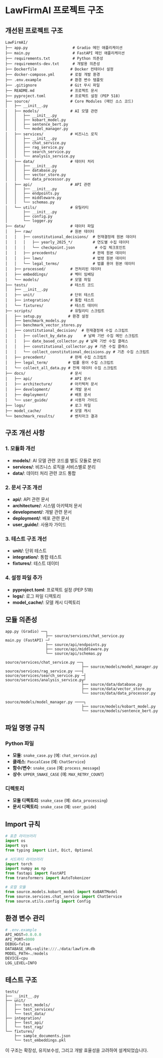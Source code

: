 # LawFirmAI 프로젝트 구조

## 개선된 프로젝트 구조

```
LawFirmAI/
├── app.py                    # Gradio 메인 애플리케이션
├── main.py                   # FastAPI 메인 애플리케이션
├── requirements.txt          # Python 의존성
├── requirements-dev.txt      # 개발용 의존성
├── Dockerfile               # Docker 컨테이너 설정
├── docker-compose.yml       # 로컬 개발 환경
├── .env.example             # 환경 변수 템플릿
├── .gitignore               # Git 무시 파일
├── README.md                # 프로젝트 문서
├── pyproject.toml           # 프로젝트 설정 (PEP 518)
├── source/                  # Core Modules (메인 소스 코드)
│   ├── __init__.py
│   ├── models/              # AI 모델 관련
│   │   ├── __init__.py
│   │   ├── kobart_model.py
│   │   ├── sentence_bert.py
│   │   └── model_manager.py
│   ├── services/            # 비즈니스 로직
│   │   ├── __init__.py
│   │   ├── chat_service.py
│   │   ├── rag_service.py
│   │   ├── search_service.py
│   │   └── analysis_service.py
│   ├── data/                # 데이터 처리
│   │   ├── __init__.py
│   │   ├── database.py
│   │   ├── vector_store.py
│   │   └── data_processor.py
│   ├── api/                 # API 관련
│   │   ├── __init__.py
│   │   ├── endpoints.py
│   │   ├── middleware.py
│   │   └── schemas.py
│   └── utils/               # 유틸리티
│       ├── __init__.py
│       ├── config.py
│       └── logger.py
├── data/                    # 데이터 파일
│   ├── raw/                 # 원본 데이터
│   │   ├── constitutional_decisions/  # 헌재결정례 원본 데이터
│   │   │   ├── yearly_2025_*/         # 연도별 수집 데이터
│   │   │   └── checkpoint.json         # 수집 체크포인트
│   │   ├── precedents/                # 판례 원본 데이터
│   │   ├── laws/                      # 법령 원본 데이터
│   │   └── legal_terms/               # 법률 용어 원본 데이터
│   ├── processed/           # 전처리된 데이터
│   ├── embeddings/          # 벡터 임베딩
│   └── models/              # 모델 파일
├── tests/                   # 테스트 코드
│   ├── __init__.py
│   ├── unit/                # 단위 테스트
│   ├── integration/         # 통합 테스트
│   └── fixtures/            # 테스트 데이터
├── scripts/                 # 유틸리티 스크립트
│   ├── setup.py            # 환경 설정
│   ├── benchmark_models.py
│   ├── benchmark_vector_stores.py
│   ├── constitutional_decision/  # 헌재결정례 수집 스크립트
│   │   ├── collect_by_date.py     # 날짜 기반 수집 메인 스크립트
│   │   ├── date_based_collector.py # 날짜 기반 수집 클래스
│   │   ├── constitutional_collector.py # 기존 수집 클래스
│   │   └── collect_constitutional_decisions.py # 기존 수집 스크립트
│   ├── precedent/           # 판례 수집 스크립트
│   ├── legal_term/         # 법률 용어 수집 스크립트
│   └── collect_all_data.py # 전체 데이터 수집 스크립트
├── docs/                    # 문서
│   ├── api/                 # API 문서
│   ├── architecture/        # 아키텍처 문서
│   ├── development/         # 개발 문서
│   ├── deployment/          # 배포 문서
│   └── user_guide/          # 사용자 가이드
├── logs/                    # 로그 파일
├── model_cache/             # 모델 캐시
└── benchmark_results/       # 벤치마크 결과
```

## 구조 개선 사항

### 1. 모듈화 개선
- **models/**: AI 모델 관련 코드를 별도 모듈로 분리
- **services/**: 비즈니스 로직을 서비스별로 분리
- **data/**: 데이터 처리 관련 코드 통합

### 2. 문서 구조 개선
- **api/**: API 관련 문서
- **architecture/**: 시스템 아키텍처 문서
- **development/**: 개발 관련 문서
- **deployment/**: 배포 관련 문서
- **user_guide/**: 사용자 가이드

### 3. 테스트 구조 개선
- **unit/**: 단위 테스트
- **integration/**: 통합 테스트
- **fixtures/**: 테스트 데이터

### 4. 설정 파일 추가
- **pyproject.toml**: 프로젝트 설정 (PEP 518)
- **logs/**: 로그 파일 디렉토리
- **model_cache/**: 모델 캐시 디렉토리

## 모듈 의존성

```
app.py (Gradio) ──┐
                  ├── source/services/chat_service.py
main.py (FastAPI) ─┘
                  ├── source/api/endpoints.py
                  ├── source/api/middleware.py
                  └── source/api/schemas.py

source/services/chat_service.py ──┐
                                  ├── source/models/model_manager.py
source/services/rag_service.py ───┤
source/services/search_service.py ─┤
source/services/analysis_service.py┘
                                  ├── source/data/database.py
                                  ├── source/data/vector_store.py
                                  └── source/data/data_processor.py

source/models/model_manager.py ────┐
                                  ├── source/models/kobart_model.py
                                  └── source/models/sentence_bert.py
```

## 파일 명명 규칙

### Python 파일
- **모듈**: `snake_case.py` (예: `chat_service.py`)
- **클래스**: `PascalCase` (예: `ChatService`)
- **함수/변수**: `snake_case` (예: `process_message`)
- **상수**: `UPPER_SNAKE_CASE` (예: `MAX_RETRY_COUNT`)

### 디렉토리
- **모듈 디렉토리**: `snake_case` (예: `data_processing`)
- **문서 디렉토리**: `snake_case` (예: `user_guide`)

## Import 규칙

```python
# 표준 라이브러리
import os
import sys
from typing import List, Dict, Optional

# 서드파티 라이브러리
import torch
import numpy as np
from fastapi import FastAPI
from transformers import AutoTokenizer

# 로컬 모듈
from source.models.kobart_model import KoBARTModel
from source.services.chat_service import ChatService
from source.utils.config import Config
```

## 환경 변수 관리

```python
# .env.example
API_HOST=0.0.0.0
API_PORT=8000
DEBUG=false
DATABASE_URL=sqlite:///./data/lawfirm.db
MODEL_PATH=./models
DEVICE=cpu
LOG_LEVEL=INFO
```

## 테스트 구조

```
tests/
├── __init__.py
├── unit/
│   ├── test_models/
│   ├── test_services/
│   └── test_data/
├── integration/
│   ├── test_api/
│   └── test_rag/
└── fixtures/
    ├── sample_documents.json
    └── test_embeddings.pkl
```

이 구조는 확장성, 유지보수성, 그리고 개발 효율성을 고려하여 설계되었습니다.
